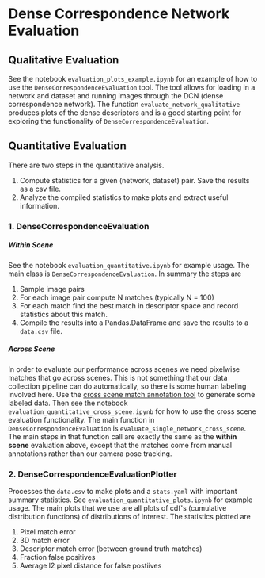 # Dense Correspondence Network Evaluation

## Qualitative Evaluation
 See the notebook `evaluation_plots_example.ipynb` for an example of how to use the `DenseCorrespondenceEvaluation` tool.
 The tool allows for loading in a network and dataset and running images through the DCN (dense correspondence network). The function 
 `evaluate_network_qualitative` produces plots of the dense descriptors and is a good starting point for exploring the 
 functionality of `DenseCorrespondenceEvaluation`.


## Quantitative Evaluation
There are two steps in the quantitative analysis. 

1. Compute statistics for a given (network, dataset) pair. Save the results as a csv file.
2. Analyze the compiled statistics to make plots and extract useful information.

### 1. DenseCorrespondenceEvaluation

##### Within Scene

See the notebook `evaluation_quantitative.ipynb` for example usage. The main class is `DenseCorrespondenceEvaluation`. In summary the steps are

1. Sample image pairs
2. For each image pair compute N matches (typically N = 100)
3. For each match find the best match in descriptor space and record statistics about this match.
4. Compile the results into a Pandas.DataFrame and save the results to a `data.csv` file.

##### Across Scene

In order to evaluate our performance across scenes we need pixelwise matches that go across scenes. This is not something that our data collection pipeline can do automatically, so there is some human labeling involved here. Use the [cross scene match annotation tool](cross_scene_annotation_tool.md) to generate some labeled data. Then see the notebook `evaluation_quantitative_cross_scene.ipynb` for how to use the cross scene evaluation functionality. The main function in `DenseCorrespondenceEvaluation` is `evaluate_single_network_cross_scene`. The main steps in that function call are exactly the same as the **within scene** evaluation above, except that the matches come from manual annotations rather than our camera pose tracking.

### 2. DenseCorrespondenceEvaluationPlotter


Processes the `data.csv` to make plots and a `stats.yaml` with important summary statistics. See `evaluation_quantitative_plots.ipynb` for example usage. The main plots that we use are all plots of cdf's (cumulative distribution functions) of distributions of interest. The statistics plotted are

1. Pixel match error
2. 3D match error
3. Descriptor match error (between ground truth matches)
4. Fraction false positives
5. Average l2 pixel distance for false postiives
